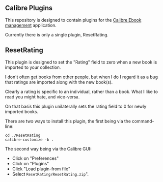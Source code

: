 Calibre Plugins
---------------

This repository is designed to contain plugins for the [Calibre Ebook management](http://calibre-ebook.com/) application.

Currently there is only a single plugin, ResetRating.


ResetRating
-----------

This plugin is designed to set the "Rating" field to zero when a new book is imported to your collection.

I don't often get books from other people, but when I do I regard it as a bug that ratings are imported along with the new book(s).

Clearly a rating is specific to an individual, rather than a book.  What I like to read you might hate, and vice-versa.

On that basis this plugin unilaterally sets the rating field to 0 for newly imported books.

There are two ways to install this plugin, the first being via the command-line:

    cd ./ResetRating
    calibre-customize -b .

The second way being via the Calibre GUI:

* Click on "Preferences"
* Click on "Plugins"
* Click "Load plugin-from file"
* Select `ResetRating/ResetRating.zip`".

